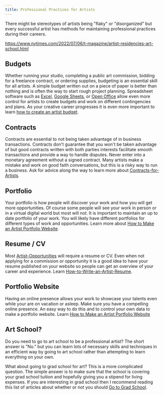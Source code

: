 ```yaml
---
title: Professional Practices for Artists
---
```


There might be stereotypes of artists being "flaky" or "disorganized" but every successful artist has methods for maintaining professional practices during their careers.

https://www.nytimes.com/2022/07/06/t-magazine/artist-residencies-art-school.html

## Budgets

Whether running your studio, completing a public art commission, bidding for a freelance contract, or ordering supplies, budgeting is an essential skill for all artists. A simple budget written out on a piece of paper is better than nothing and is often the way to start rough project planning. Spreadsheet software such as [Excel](../Excel.md), [Google Sheets](https://docs.google.com/spreadsheets/u/0/), or [Open Office](https://www.openoffice.org/) allow even more control for artists to create budgets and work on different contingencies and plans. As your creative career progresses it is even more important to learn [how to create an artist budget](../how-to-create-an-artist-budget.md).

## Contracts

Contracts are essential to not being taken advantage of in business transactions. Contracts don't guarantee that you won't be taken advantage of but good contracts written with both parties interests facilitate smooth transactions and provide a way to handle disputes. Never enter into a monetary agreement without a signed contract. Many artists make a mistake and work on good faith conversations, but this is a risky way to run a business. Ask for advice along the way to learn more about [Contracts-for-Artists](contracts-for-artists.md).

## Portfolio

Your portfolio is how people will discover your work and how you will get more opportunities. Of course some people will see your work in person or in a virtual digital world but most will not. It is important to maintain an up to date portfolio of your work. You will likely have different portfolios for different types of work and opportunities. Learn more about [How to Make an Artist Portfolio Website](../tutorials/how-to-make-an-artist-portfolio-website.md).

## Resume / CV

Most [Artist-Opportunities](../Artist-Opportunities.md) will require a resume or CV. Even when not applying for a commission or opportunity it is a good idea to have your resume published on your website so people can get an overview of your career and experience. Learn [How-to-Write-an-Artist-Resume](./how-to-write-an-artist-resume.md).

## Portfolio Website

Having an online presence allows your work to showcase your talents even while your are on vacation or asleep. Make sure you have a compelling online presence. An easy way to do this and to control your own data to make a portfolio website. Learn [How to Make an Artist Portfolio Website](../tutorials/how-to-make-an-artist-portfolio-website.md)

## Art School?

Do you need to go to art school to be a professional artist? The short answer is "No." but you can learn lots of necessary skills and techniques in an efficient way by going to art school rather than attempting to learn everything on your own.

What about going to grad school for art? This is a more complicated question. The simple answer is to make sure that the school is covering your grad school tuition and hopefully giving you a stipend for living expenses. If you are interesting in grad school then I recommend reading this list of articles about whether or not you should [Go to Grad School](grad-school.md).
